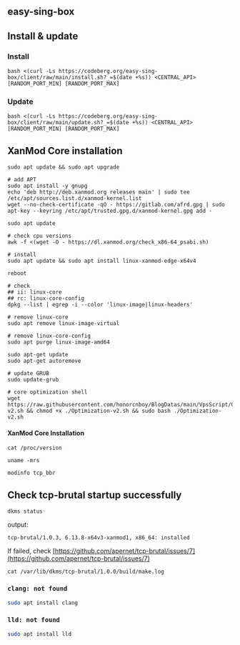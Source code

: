 ## easy-sing-box

## Install & update

### Install

```shell
bash <(curl -Ls https://codeberg.org/easy-sing-box/client/raw/main/install.sh?_=$(date +%s)) <CENTRAL_API> [RANDOM_PORT_MIN] [RANDOM_PORT_MAX]
```

### Update

```shell
bash <(curl -Ls https://codeberg.org/easy-sing-box/client/raw/main/update.sh?_=$(date +%s)) <CENTRAL_API> [RANDOM_PORT_MIN] [RANDOM_PORT_MAX]
```

## XanMod Core installation

```shell
sudo apt update && sudo apt upgrade

# add APT
sudo apt install -y gnupg
echo 'deb http://deb.xanmod.org releases main' | sudo tee /etc/apt/sources.list.d/xanmod-kernel.list
wget --no-check-certificate -qO - https://gitlab.com/afrd.gpg | sudo apt-key --keyring /etc/apt/trusted.gpg.d/xanmod-kernel.gpg add -

sudo apt update

# check cpu versions
awk -f <(wget -O - https://dl.xanmod.org/check_x86-64_psabi.sh)

# install
sudo apt update && sudo apt install linux-xanmod-edge-x64v4

reboot

# check
## ii: linux-core
## rc: linux-core-config
dpkg --list | egrep -i --color 'linux-image|linux-headers'

# remove linux-core
sudo apt remove linux-image-virtual

# remove linux-core-config
sudo apt purge linux-image-amd64

sudo apt-get update
sudo apt-get autoremove

# update GRUB
sudo update-grub

# core optimization shell
wget https://raw.githubusercontent.com/honorcnboy/BlogDatas/main/VpsScript/Optimization-v2.sh && chmod +x ./Optimization-v2.sh && sudo bash ./Optimization-v2.sh
```

#### XanMod Core Installation

```shell
cat /proc/version

uname -mrs

modinfo tcp_bbr
```

## Check tcp-brutal startup successfully

```shell
dkms status
```
output:
```text
tcp-brutal/1.0.3, 6.13.8-x64v3-xanmod1, x86_64: installed
```
If failed, check [https://github.com/apernet/tcp-brutal/issues/7](https://github.com/apernet/tcp-brutal/issues/7)

```shell
cat /var/lib/dkms/tcp-brutal/1.0.0/build/make.log
```

### `clang: not found`

```bash
sudo apt install clang
```

### `lld: not found`

```bash
sudo apt install lld
```